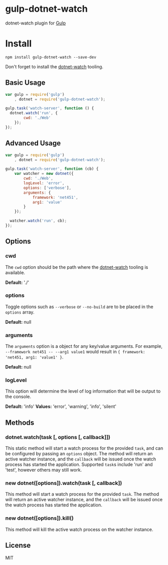 # gulp-dotnet-watch

dotnet-watch plugin for [Gulp](https://github.com/gulpjs/gulp)

# Install

```
npm install gulp-dotnet-watch --save-dev
```

Don't forget to install the [dotnet-watch](https://github.com/aspnet/dotnet-watch#how-to-install) tooling.

## Basic Usage

```javascript
var gulp = require('gulp')
	, dotnet = require('gulp-dotnet-watch');

gulp.task('watch-server', function () {
  dotnet.watch('run', {
		cwd: './Web'
	});
});
```

## Advanced Usage

```javascript
var gulp = require('gulp')
	, dotnet = require('gulp-dotnet-watch');

gulp.task('watch-server', function (cb) {
	var watcher = new dotnet({
		cwd: './Web',
		logLevel: 'error',
		options: ['verbose'],
		arguments: {
			framework: 'net451',
			arg1: 'value'
		}
	});

  watcher.watch('run', cb);
});
```

## Options

### cwd

The `cwd` option should be the path where the [dotnet-watch](https://github.com/aspnet/dotnet-watch#how-to-install) tooling is available.

**Default:** './'

### options

Toggle options such as `--verbose` or `--no-build` are to be placed in the `options` array.

**Default:** null

### arguments

The `arguments` option is a object for any key/value arguments. For example, `--framework net451 -- --arg1 value1` would result in `{ framework: 'net451, arg1: 'value1' }`.

**Default:** null

### logLevel

This option will determine the level of log information that will be output to the console.

**Default:** 'info'
**Values:** 'error', 'warning', 'info', 'silent'

## Methods

### dotnet.watch(task [, options [, callback]])

This static method will start a watch process for the provided `task`, and can be configured by passing an `options` object. The method will return an active watcher instance, and the `callback` will be issued once the watch process has started the application. Supported `task`s include 'run' and 'test', however others may still work.

### new dotnet([options]).watch(task [, callback])

This method will start a watch process for the provided `task`. The method will return an active watcher instance, and the `callback` will be issued once the watch process has started the application.

### new dotnet([options]).kill()

This method will kill the active watch process on the watcher instance.


## License

MIT
